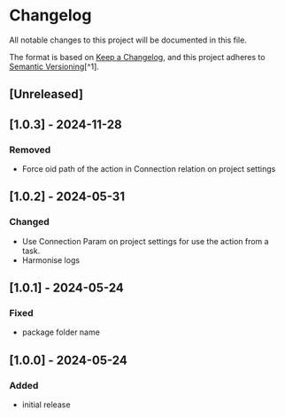 # Changelog

All notable changes to this project will be documented in this file.

The format is based on [Keep a Changelog](https://keepachangelog.com/en/1.0.0/),
and this project adheres to [Semantic Versioning](https://semver.org/spec/v2.0.0.html)[^1].

<!---
Types of changes

- Added for new features.
- Changed for changes in existing functionality.
- Deprecated for soon-to-be removed features.
- Removed for now removed features.
- Fixed for any bug fixes.
- Security in case of vulnerabilities.

-->

## [Unreleased]

## [1.0.3] - 2024-11-28

### Removed

* Force oid path of the action in Connection relation on project settings

## [1.0.2] - 2024-05-31

### Changed

* Use Connection Param on project settings for use the action from a task.
* Harmonise logs

## [1.0.1] - 2024-05-24

### Fixed

* package folder name

## [1.0.0] - 2024-05-24

### Added

* initial release
